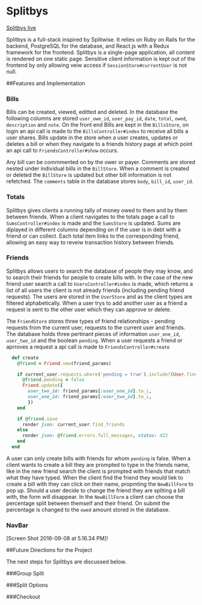 # Splitbys 

[Splitbys live][heroku]

[heroku]:http://splitbys.herokuapp.com

Splitbys is a full-stack inspired by Splitwise. It relies on Ruby on Rails for the backend, PostgreSQL for the database, and React.js with a Redux framework for the frontend. Splitbys is a single-page application, all content is rendered on one static page. Sensitive client information is kept out of the frontend by only allowing veiw access if `SessionStore#currentUser` is not null.  

##Features and Implementation


### Bills

Bills can be created, viewed, editted and deleted. In the database the following columns are stored `user_owe_id`, `user_pay_id`, `date`, `total`, `owed`, `description` and `note`. On the front end Bills are kept in the `BillsStore`,
on login an api call is made to the `BillsController#index` to receive all bills a user shares. Bills update in the store when a user creates, updates or deletes a bill or when they navigate to a friends history page at which point an api call to `FriendsController#show` occurs.

Any bill can be commmented on by the ower or payer. Comments are stored nested under individual bills in the `BillStore`. When a comment is created or deleted the `BillStore` is updated but other bill information is not refetched. The `comments` table in the database stores `body`, `bill_id`, `user_id`.

### Totals

Splitbys gives clients a running tally of money owed to them and by them between friends. When a client navigates to the totals page a call to `SumsController#index` is made and the `SumsStore` is updated. Sums are diplayed in different columns depending on if the user is in debt with a friend or can collect. Each total item links to the corresponding friend, allowing an easy way to reveiw transaction history between friends. 

### Friends

Splitbys allows users to search the database of people they may know, and to search their friends for people to create bills with. In the case of the new friend user search a call to `UsersController#index` is made, which returns a list of all users the client is not already friends (including pending friend requests). The users are stored in the `UserStore` and as the client types are filtered alphabetically. When a user trys to add another user as a friend a request is sent to the other user which they can approve or delete. 

The `FriendStore` stores three types of friend relationships - pending requests from the current user, requests to the current user and friends. The database holds three pertinant pieces of information `user_one_id`, `user_two_id` and the boolean `pending`. When a user requests a friend or aprroves a request a api call is made to `FriendsController#create`

```ruby 
  def create
    @friend = Friend.new(friend_params)

    if current_user.requests.where('pending = true').include?(User.find_by_id(friend_params[:user_two_id]))
      @friend.pending = false
      Friend.update({
        user_two_id: friend_params[:user_one_id].to_i,
        user_one_id: friend_params[:user_two_id].to_i,
        })
    end

    if @friend.save
      render json: current_user.find_friends
    else
      render json: @friend.errors.full_messages, status: 422
    end
  end
```
  
  
 A user can only create bills with friends for whom `pending` is false. When a client wants to create a bill they are prompted to type in the friends name, like in the new friend search the client is prompted with friends that match what they have typed. When the client find the friend they would liek to create a bill with they can click on their name, propmting the `NewBillForm` to pop up. Should a user decide to change the friend they are spliting a bill with, the form will disappear. In the `NewBillForm` a client can choose the percentage split between themself and their friend. On submit the percentage is changed to the `owed` amount stored in the database. 
  
### NavBar

[Screen Shot 2016-09-08 at 5.16.34 PM]!
  
##Future Directions for the Project
  
  The next steps for Splitbys are discussed below. 
  
###Group Split
  
###Split Options
  
###Checkout

